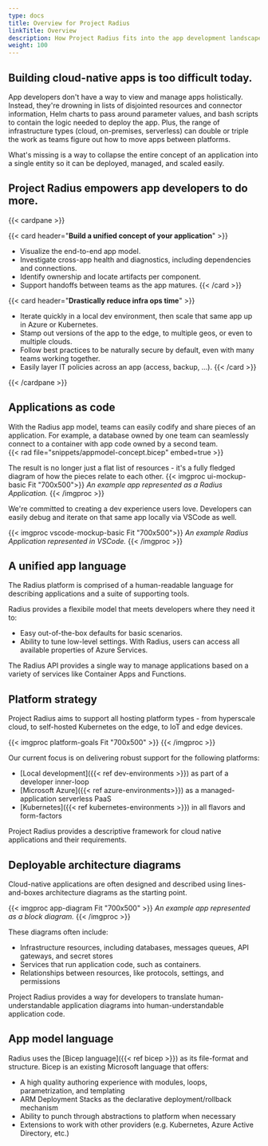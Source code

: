 ```yaml
---
type: docs
title: Overview for Project Radius 
linkTitle: Overview
description: How Project Radius fits into the app development landscape and the long-term vision for its offerings. 
weight: 100
---
```


## Building cloud-native apps is too difficult today. 

App developers don't have a way to view and manage apps holistically. Instead, they're drowning in lists of disjointed resources and connector information, Helm charts to pass around parameter values, and bash scripts to contain the logic needed to deploy the app. Plus, the range of infrastructure types (cloud, on-premises, serverless) can double or triple the work as teams figure out how to move apps between platforms. 

What's missing is a way to collapse the entire concept of an application into a single entity so it can be deployed, managed, and scaled easily.

## Project Radius empowers app developers to do more.

{{< cardpane >}}

{{< card header="**Build a unified concept of your application**" >}}
- Visualize the end-to-end app model. 
- Investigate cross-app health and diagnostics, including dependencies and connections. 
- Identify ownership and locate artifacts per component. 
- Support handoffs between teams as the app matures. 
{{< /card >}}

{{< card header="**Drastically reduce infra ops time**" >}}
- Iterate quickly in a local dev environment, then scale that same app up in Azure or Kubernetes.
- Stamp out versions of the app to the edge, to multiple geos, or even to multiple clouds. 
- Follow best practices to be naturally secure by default, even with many teams working together. 
- Easily layer IT policies across an app (access, backup, ...).
{{< /card >}}

{{< /cardpane >}}


## Applications as code

With the Radius app model, teams can easily codify and share pieces of an application. For example, a database owned by one team can seamlessly connect to a container with app code owned by a second team.  
{{< rad file="snippets/appmodel-concept.bicep" embed=true >}}

The result is no longer just a flat list of resources - it's a fully fledged diagram of how the pieces relate to each other.
{{< imgproc ui-mockup-basic Fit "700x500">}}
<i>An example app represented as a Radius Application.</i>
{{< /imgproc >}}

We're committed to creating a dev experience users love. Developers can easily debug and iterate on that same app locally via VSCode as well. 
<!-- TODO: make all these diagrams & code show the identically same app -->
{{< imgproc vscode-mockup-basic Fit "700x500">}}
<i>An example Radius Application represented in VSCode.</i>
{{< /imgproc >}}


## A unified app language

The Radius platform is comprised of a human-readable language for describing applications and a suite of supporting tools.  

Radius provides a flexibile model that meets developers where they need it to:  
- Easy out-of-the-box defaults for basic scenarios.
- Ability to tune low-level settings. With Radius, users can access all available properties of Azure Services. 

The Radius API provides a single way to manage applications based on a variety of services like Container Apps and Functions. 

## Platform strategy

Project Radius aims to support all hosting platform types - from hyperscale cloud, to self-hosted Kubernetes on the edge, to IoT and edge devices.

{{< imgproc platform-goals Fit "700x500" >}}
{{< /imgproc >}}

Our current focus is on delivering robust support for the following platforms:

- [Local development]({{< ref dev-environments >}}) as part of a developer inner-loop
- [Microsoft Azure]({{< ref azure-environments>}}) as a managed-application serverless PaaS
- [Kubernetes]({{< ref kubernetes-environments >}}) in all flavors and form-factors



<!-- TODO - incorporate the below text pasted from the old App model index page  -->
Project Radius provides a descriptive framework for cloud native applications and their requirements. 

## Deployable architecture diagrams

Cloud-native applications are often designed and described using lines-and-boxes architecture diagrams as the starting point.

<!-- TODO: make this diagram match the app in the mockup below-->
{{< imgproc app-diagram Fit "700x500" >}}
<i>An example app represented as a block diagram.</i>
{{< /imgproc >}}

These diagrams often include:
- Infrastructure resources, including databases, messages queues, API gateways, and secret stores
- Services that run application code, such as containers.
- Relationships between resources, like protocols, settings, and permissions

Project Radius provides a way for developers to translate human-understandable application diagrams into human-understandable application code. 

## App model language

Radius uses the [Bicep language]({{< ref bicep >}}) as its file-format and structure. Bicep is an existing Microsoft language that offers:
- A high quality authoring experience with modules, loops, parametrization, and templating
- ARM Deployment Stacks as the declarative deployment/rollback mechanism
- Ability to punch through abstractions to platform when necessary
- Extensions to work with other providers (e.g. Kubernetes, Azure Active Directory, etc.)